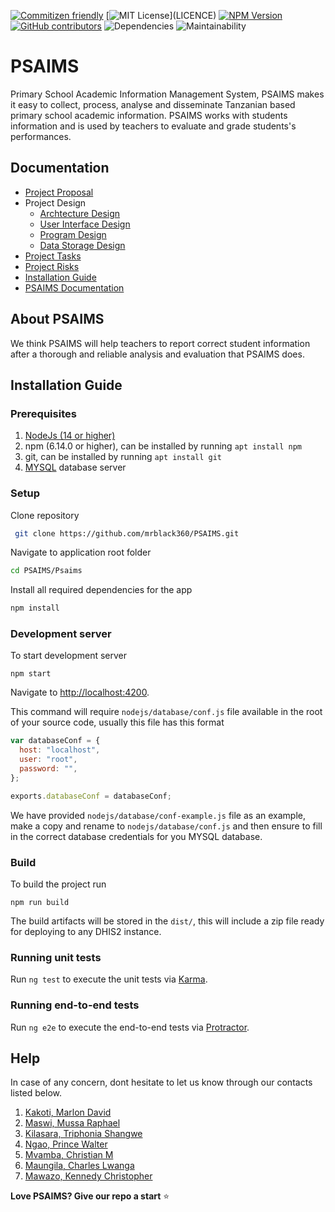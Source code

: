 [![Commitizen friendly](https://img.shields.io/badge/commitizen-friendly-brightgreen.svg)](http://commitizen.github.io/cz-cli/)
[![MIT License](https://img.shields.io/apm/l/atomic-design-ui.svg?)](LICENCE)
[![NPM Version](https://img.shields.io/npm/v/npm.svg?style=flat)](https://npmjs.com)
[![GitHub contributors](https://img.shields.io/badge/contributors-7-green.svg?style=flat)](https://github.com/mrblack360/PSAIMS/graphs/contributors)
![Dependencies](https://img.shields.io/badge/dependencies-up%20to%20date-green)
![Maintainability](https://img.shields.io/badge/maintainability-B-yellow)

# PSAIMS

Primary School Academic Information Management System, PSAIMS makes it easy to collect, process, analyse and disseminate Tanzanian based primary school academic information. PSAIMS works with students information and is used by teachers to evaluate and grade students's performances.

## Documentation

- [Project Proposal](Proposal.md)
- Project Design
  - [Archtecture Design](Designs/Architecture_Design/index.md)
  - [User Interface Design](Designs/Interface_Design/interface-design.md)
  - [Program Design](Designs/Program_Design/Program_Design.md)
  - [Data Storage Design](Designs/Database_Design/database_design.md)
- [Project Tasks](Tasks/tasks.md)
- [Project Risks](Risks/index.md)
- [Installation Guide](#installation-guide)
- [PSAIMS Documentation](Documentation.md)

## About PSAIMS

We think PSAIMS will help teachers to report correct student information after a thorough and reliable analysis and evaluation that PSAIMS does.

## Installation Guide

### Prerequisites

1. [NodeJs (14 or higher)](https://nodejs.org)
2. npm (6.14.0 or higher), can be installed by running `apt install npm`
3. git, can be installed by running `apt install git`
4. [MYSQL](https://www.mysql.com/) database server

### Setup

Clone repository

```bash
 git clone https://github.com/mrblack360/PSAIMS.git
```

Navigate to application root folder

```bash
cd PSAIMS/Psaims
```

Install all required dependencies for the app

```bash
npm install
```

### Development server

To start development server

`npm start`

Navigate to [http://localhost:4200](http://localhost:4200).

This command will require `nodejs/database/conf.js` file available in the root of your source code, usually this file has this format

```js
var databaseConf = {
  host: "localhost",
  user: "root",
  password: "",
};

exports.databaseConf = databaseConf;
```

We have provided `nodejs/database/conf-example.js` file as an example, make a copy and rename to `nodejs/database/conf.js` and then ensure to fill in the correct database credentials for you MYSQL database.

### Build

To build the project run

`npm run build`

The build artifacts will be stored in the `dist/`, this will include a zip file ready for deploying to any DHIS2 instance.

### Running unit tests

Run `ng test` to execute the unit tests via [Karma](https://karma-runner.github.io).

### Running end-to-end tests

Run `ng e2e` to execute the end-to-end tests via [Protractor](http://www.protractortest.org/).

## Help

In case of any concern, dont hesitate to let us know through our contacts listed below.

1. [Kakoti, Marlon David](mailto:marlon24david@gmail.com?subject=PSAIMS-Help)
2. [Maswi, Mussa Raphael](https://twitter.com/maswimrt)
3. [Kilasara, Triphonia Shangwe](mailto:shangwe98@gmail.com?subject=PSAIMS-Help)
4. [Ngao, Prince Walter](mailto:prync99@gmail.com?subject=PSAIMS-Help)
5. [Mvamba, Christian M](mailto:mvamba.christian@gmail.com?subject=PSAIMS-Help)
6. [Maungila, Charles Lwanga](mailto:clwanga1095@gmail.com?subject=PSAIMS-Help)
7. [Mawazo, Kennedy Christopher](mailto:christopherkennedy459@gmail.com?subject=PSAIMS-Help)

**Love PSAIMS? Give our repo a start** :star:
